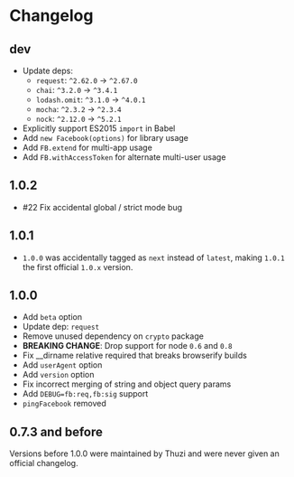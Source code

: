 Changelog
=========

## dev

* Update deps:
    * `request`: `^2.62.0` -> `^2.67.0`
    * `chai`: `^3.2.0` -> `^3.4.1`
    * `lodash.omit`: `^3.1.0` -> `^4.0.1`
    * `mocha`: `^2.3.2` -> `^2.3.4`
    * `nock`: `^2.12.0` -> `^5.2.1`
* Explicitly support ES2015 `import` in Babel
* Add `new Facebook(options)` for library usage
* Add `FB.extend` for multi-app usage
* Add `FB.withAccessToken` for alternate multi-user usage

## 1.0.2

* #22 Fix accidental global / strict mode bug

## 1.0.1

* `1.0.0` was accidentally tagged as `next` instead of `latest`, making `1.0.1` the first official `1.0.x` version.

## 1.0.0

* Add `beta` option
* Update dep: `request`
* Remove unused dependency on `crypto` package
* **BREAKING CHANGE**: Drop support for node `0.6` and `0.8`
* Fix __dirname relative required that breaks browserify builds
* Add `userAgent` option
* Add `version` option
* Fix incorrect merging of string and object query params
* Add `DEBUG=fb:req,fb:sig` support
* `pingFacebook` removed

## 0.7.3 and before

Versions before 1.0.0 were maintained by Thuzi and were never given an official changelog.
